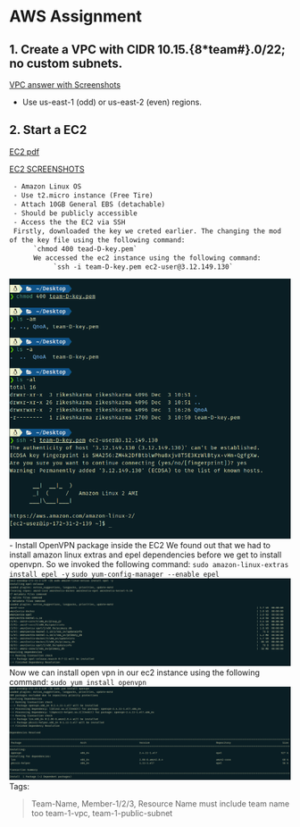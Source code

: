 # AWS Assignment
## 1. Create a VPC with CIDR 10.15.{8*team#}.0/22; no custom subnets.
[VPC answer with Screenshots](https://github.com/LF-DevOps-Intern/6_aws_cloud-amit-sparsha-deesirouss/blob/main/1-Amazon-Web-Services/AWS-VPC.pdf)
- Use us-east-1 (odd) or us-east-2 (even) regions.
## 2. Start a EC2
[EC2 pdf](https://github.com/LF-DevOps-Intern/6_aws_cloud-amit-sparsha-deesirouss/blob/main/1-Amazon-Web-Services/EC2%20instance.pdf)

[EC2 SCREENSHOTS](https://github.com/LF-DevOps-Intern/6_aws_cloud-amit-sparsha-deesirouss/tree/main/1-Amazon-Web-Services/Snapshots%20EC2)


     - Amazon Linux OS
     - Use t2.micro instance (Free Tire)
     - Attach 10GB General EBS (detachable)
     - Should be publicly accessible
     - Access the the EC2 via SSH
     Firstly, downloaded the key we creted earlier. The changing the mod of the key file using the following command:
          `chmod 400 tead-D-key.pem`
          We accessed the ec2 instance using the following command:
               `ssh -i team-D-key.pem ec2-user@3.12.149.130`
 ![chmod and ssh to ec2-ver](https://github.com/LF-DevOps-Intern/6_aws_cloud-amit-sparsha-deesirouss/blob/main/1-Amazon-Web-Services/snapshots/chmod%20and%20ssh%20to%20ec2-user.png)
     - Install OpenVPN package inside the EC2
     We found out that we had to install amazon linux extras and epel dependencies before we get to install openvpn. So we invoked the following command:
          `sudo amazon-linux-extras install epel -y`
          `sudo yum-config-manager --enable epel`
![install amazon estras and epel](https://github.com/LF-DevOps-Intern/6_aws_cloud-amit-sparsha-deesirouss/blob/main/1-Amazon-Web-Services/snapshots/installed%20amazon%20extras%20and%20epel.png)
     Now we can install open vpn in our ec2 instance using the following command:
          `sudo yum install openvpn`
![install openvpn](https://github.com/LF-DevOps-Intern/6_aws_cloud-amit-sparsha-deesirouss/blob/main/1-Amazon-Web-Services/snapshots/install%20openvpn.png)
Tags:
> Team-Name, Member-1/2/3, Resource Name must include team name too team-1-vpc, team-1-public-subnet
